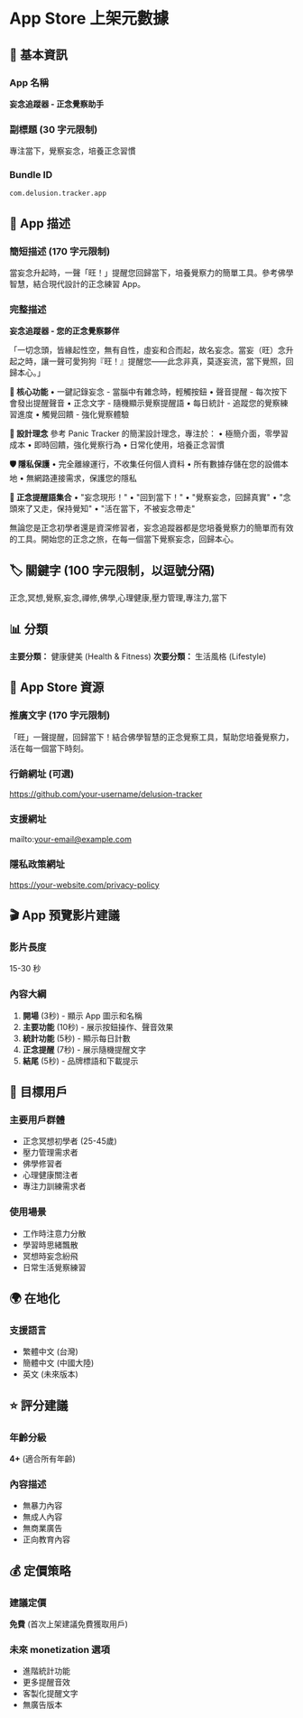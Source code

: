 # App Store 上架元數據

## 📱 基本資訊

### App 名稱
**妄念追蹤器 - 正念覺察助手**

### 副標題 (30 字元限制)
專注當下，覺察妄念，培養正念習慣

### Bundle ID
`com.delusion.tracker.app`

## 📝 App 描述

### 簡短描述 (170 字元限制)
當妄念升起時，一聲「旺！」提醒您回歸當下，培養覺察力的簡單工具。參考佛學智慧，結合現代設計的正念練習 App。

### 完整描述

**妄念追蹤器 - 您的正念覺察夥伴**

「一切念頭，皆緣起性空，無有自性，虛妄和合而起，故名妄念。當妄（旺）念升起之時，讓一聲可愛狗狗『旺！』提醒您——此念非真，莫逐妄流，當下覺照，回歸本心。」

**🧘 核心功能**
• 一鍵記錄妄念 - 當腦中有雜念時，輕觸按鈕
• 聲音提醒 - 每次按下會發出提醒聲音
• 正念文字 - 隨機顯示覺察提醒語
• 每日統計 - 追蹤您的覺察練習進度
• 觸覺回饋 - 強化覺察體驗

**🎯 設計理念**
參考 Panic Tracker 的簡潔設計理念，專注於：
• 極簡介面，零學習成本
• 即時回饋，強化覺察行為
• 日常化使用，培養正念習慣

**🛡️ 隱私保護**
• 完全離線運行，不收集任何個人資料
• 所有數據存儲在您的設備本地
• 無網路連接需求，保護您的隱私

**🌸 正念提醒語集合**
• "妄念現形！"
• "回到當下！"
• "覺察妄念，回歸真實"
• "念頭來了又走，保持覺知"
• "活在當下，不被妄念帶走"

無論您是正念初學者還是資深修習者，妄念追蹤器都是您培養覺察力的簡單而有效的工具。開始您的正念之旅，在每一個當下覺察妄念，回歸本心。

## 🏷️ 關鍵字 (100 字元限制，以逗號分隔)

正念,冥想,覺察,妄念,禪修,佛學,心理健康,壓力管理,專注力,當下

## 📊 分類

**主要分類：** 健康健美 (Health & Fitness)
**次要分類：** 生活風格 (Lifestyle)

## 🎨 App Store 資源

### 推廣文字 (170 字元限制)
「旺」一聲提醒，回歸當下！結合佛學智慧的正念覺察工具，幫助您培養覺察力，活在每一個當下時刻。

### 行銷網址 (可選)
https://github.com/your-username/delusion-tracker

### 支援網址
mailto:your-email@example.com

### 隱私政策網址
https://your-website.com/privacy-policy

## 🎬 App 預覽影片建議

### 影片長度
15-30 秒

### 內容大綱
1. **開場** (3秒) - 顯示 App 圖示和名稱
2. **主要功能** (10秒) - 展示按鈕操作、聲音效果
3. **統計功能** (5秒) - 顯示每日計數
4. **正念提醒** (7秒) - 展示隨機提醒文字
5. **結尾** (5秒) - 品牌標語和下載提示

## 👥 目標用戶

### 主要用戶群體
- 正念冥想初學者 (25-45歲)
- 壓力管理需求者
- 佛學修習者
- 心理健康關注者
- 專注力訓練需求者

### 使用場景
- 工作時注意力分散
- 學習時思緒飄散
- 冥想時妄念紛飛
- 日常生活覺察練習

## 🌍 在地化

### 支援語言
- 繁體中文 (台灣)
- 簡體中文 (中國大陸)
- 英文 (未來版本)

## ⭐ 評分建議

### 年齡分級
**4+** (適合所有年齡)

### 內容描述
- 無暴力內容
- 無成人內容
- 無商業廣告
- 正向教育內容

## 💰 定價策略

### 建議定價
**免費** (首次上架建議免費獲取用戶)

### 未來 monetization 選項
- 進階統計功能
- 更多提醒音效
- 客製化提醒文字
- 無廣告版本 